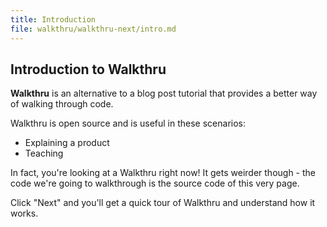 ```yaml
---
title: Introduction
file: walkthru/walkthru-next/intro.md
---
```


## Introduction to Walkthru

**Walkthru** is an alternative to a blog post tutorial that provides a better way of walking through code.

Walkthru is open source and is useful in these scenarios:

- Explaining a product
- Teaching

In fact, you're looking at a Walkthru right now! It gets weirder though - the code we're going to walkthrough is the source code of this very page.

Click "Next" and you'll get a quick tour of Walkthru and understand how it works.
